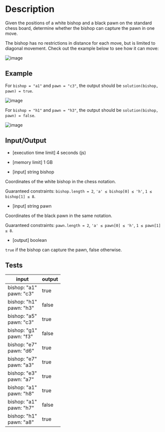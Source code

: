 # Description

Given the positions of a white bishop and a black pawn on the standard chess board, determine whether the bishop can capture the pawn in one move.

The bishop has no restrictions in distance for each move, but is limited to diagonal movement. Check out the example below to see how it can move:

![image](https://github.com/lucasbbs/codesignal_bishopAndPawn/assets/45081920/60b528bf-9eb0-45f1-ac45-b465fc1277c3)


## Example

For `bishop = "a1"` and `pawn = "c3"`, the output should be
`solution(bishop, pawn) = true`.

![image](https://github.com/lucasbbs/codesignal_bishopAndPawn/assets/45081920/d5210224-0038-4916-a923-458d2e281705)

For `bishop = "h1"` and `pawn = "h3"`, the output should be
`solution(bishop, pawn) = false`.

![image](https://github.com/lucasbbs/codesignal_bishopAndPawn/assets/45081920/06e00744-0a65-4d7f-b5b2-7c352d559d8b)

## Input/Output

- [execution time limit] 4 seconds (js)

- [memory limit] 1 GB

- [input] string bishop

Coordinates of the white bishop in the chess notation.

Guaranteed constraints:
`bishop.length = 2`,
`'a' ≤ bishop[0] ≤ 'h'`,
`1 ≤ bishop[1] ≤ 8`.

- [input] string pawn

Coordinates of the black pawn in the same notation.

Guaranteed constraints:
`pawn.length = 2`,
`'a' ≤ pawn[0] ≤ 'h'`,
`1 ≤ pawn[1] ≤ 8`.

- [output] boolean

`true` if the bishop can capture the pawn, false otherwise.

## Tests

input|output
-|-
bishop: "a1"<br/>pawn: "c3"|true
bishop: "h1"<br/>pawn: "h3"|false
bishop: "a5"<br/>pawn: "c3"|true
bishop: "g1"<br/>pawn: "f3"|false
bishop: "e7"<br/>pawn: "d6"|true
bishop: "e7"<br/>pawn: "a3"|true
bishop: "e3"<br/>pawn: "a7"|true
bishop: "a1"<br/>pawn: "h8"|true
bishop: "a1"<br/>pawn: "h7"|false
bishop: "h1"<br/>pawn: "a8"|true




